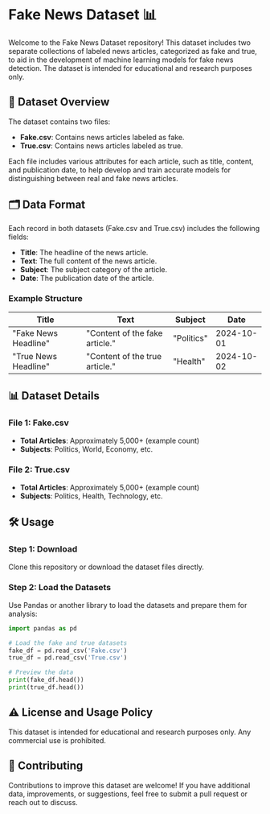 # Fake News Dataset 📊

Welcome to the Fake News Dataset repository! This dataset includes two separate collections of labeled news articles, categorized as fake and true, to aid in the development of machine learning models for fake news detection. The dataset is intended for educational and research purposes only.

## 📄 Dataset Overview

The dataset contains two files:

- **Fake.csv**: Contains news articles labeled as fake.
- **True.csv**: Contains news articles labeled as true.

Each file includes various attributes for each article, such as title, content, and publication date, to help develop and train accurate models for distinguishing between real and fake news articles.

## 🗂️ Data Format

Each record in both datasets (Fake.csv and True.csv) includes the following fields:

- **Title**: The headline of the news article.
- **Text**: The full content of the news article.
- **Subject**: The subject category of the article.
- **Date**: The publication date of the article.

### Example Structure

| Title                     | Text                          | Subject   | Date       |
|---------------------------|-------------------------------|-----------|------------|
| "Fake News Headline"     | "Content of the fake article."| "Politics"| 2024-10-01 |
| "True News Headline"     | "Content of the true article."| "Health"  | 2024-10-02 |

## 📊 Dataset Details

### File 1: Fake.csv
- **Total Articles**: Approximately 5,000+ (example count)
- **Subjects**: Politics, World, Economy, etc.

### File 2: True.csv
- **Total Articles**: Approximately 5,000+ (example count)
- **Subjects**: Politics, Health, Technology, etc.

## 🛠️ Usage

### Step 1: Download
Clone this repository or download the dataset files directly.

### Step 2: Load the Datasets
Use Pandas or another library to load the datasets and prepare them for analysis:

```python
import pandas as pd

# Load the fake and true datasets
fake_df = pd.read_csv('Fake.csv')
true_df = pd.read_csv('True.csv')

# Preview the data
print(fake_df.head())
print(true_df.head())
```
## ⚠️ License and Usage Policy
This dataset is intended for educational and research purposes only. Any commercial use is prohibited.

## 🤝 Contributing
Contributions to improve this dataset are welcome! If you have additional data, improvements, or suggestions, feel free to submit a pull request or reach out to discuss.
